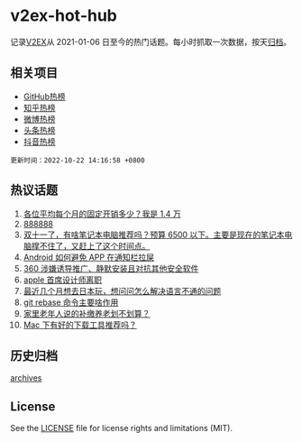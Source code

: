 # v2ex-hot-hub

 记录[V2EX](https://www.v2ex.com/)从 2021-01-06 日至今的热门话题。每小时抓取一次数据，按天[归档](archives)。
 
 ## 相关项目

- [GitHub热榜](https://github.com/snaildev/github-hot-hub)
- [知乎热榜](https://github.com/snaildev/zhihu-hot-hub)
- [微博热榜](https://github.com/snaildev/weibo-hot-hub)
- [头条热榜](https://github.com/snaildev/toutiao-hot-hub)
- [抖音热榜](https://github.com/snaildev/douyin-hot-hub)


 `更新时间：2022-10-22 14:16:58 +0800`

## 热议话题

1. [各位平均每个月的固定开销多少？我是 1.4 万](https://www.v2ex.com/t/888731)
1. [888888](https://www.v2ex.com/t/888888)
1. [双十一了，有啥笔记本电脑推荐吗？预算 6500 以下。主要是现在的笔记本电脑撑不住了，又赶上了这个时间点。](https://www.v2ex.com/t/888762)
1. [Android 如何避免 APP 在通知栏拉屎](https://www.v2ex.com/t/888743)
1. [360 涉嫌诱导推广、静默安装且对抗其他安全软件](https://www.v2ex.com/t/888856)
1. [apple 首席设计师离职](https://www.v2ex.com/t/888845)
1. [最近几个月想去日本玩，想问问怎么解决语言不通的问题](https://www.v2ex.com/t/888911)
1. [git rebase 命令主要啥作用](https://www.v2ex.com/t/888739)
1. [家里老年人说的补缴养老划不划算？](https://www.v2ex.com/t/888891)
1. [Mac 下有好的下载工具推荐吗？](https://www.v2ex.com/t/888758)

## 历史归档

[archives](archives)

## License

See the [LICENSE](LICENSE) file for license rights and limitations (MIT).
